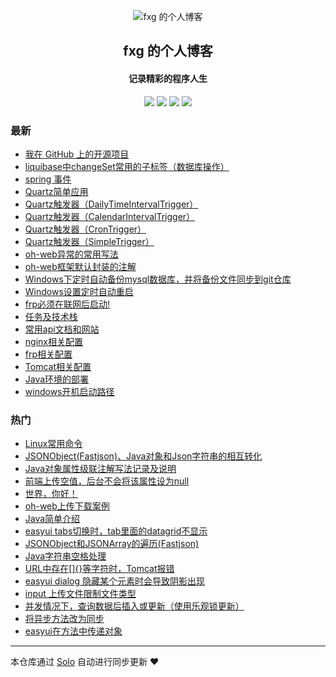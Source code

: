 <p align="center"><img alt="fxg 的个人博客" src="https://static.b3log.org/images/brand/solo-32.png"></p><h2 align="center">
fxg 的个人博客
</h2>

<h4 align="center">记录精彩的程序人生</h4>
<p align="center"><a title="fxg 的个人博客" target="_blank" href="https://github.com/xingzhegu/solo-blog"><img src="https://img.shields.io/github/last-commit/xingzhegu/solo-blog.svg?style=flat-square&color=FF9900"></a>
<a title="GitHub repo size in bytes" target="_blank" href="https://github.com/xingzhegu/solo-blog"><img src="https://img.shields.io/github/repo-size/xingzhegu/solo-blog.svg?style=flat-square"></a>
<a title="Solo Version" target="_blank" href="https://github.com/b3log/solo/releases"><img src="https://img.shields.io/badge/solo-3.6.0-f1e05a.svg?style=flat-square&color=blueviolet"></a>
<a title="Hits" target="_blank" href="https://github.com/b3log/hits"><img src="https://hits.b3log.org/xingzhegu/solo-blog.svg"></a></p>

### 最新

* [我在 GitHub 上的开源项目](http://fxg.life/my-github-repos)
* [liquibase中changeSet常用的子标签（数据库操作）](http://fxg.life/articles/2019/07/16/1563250001938.html)
* [spring 事件](http://fxg.life/articles/2019/06/28/1561705349171.html)
* [Quartz简单应用](http://fxg.life/articles/2019/06/25/1561442942305.html)
* [Quartz触发器（DailyTimeIntervalTrigger）](http://fxg.life/articles/2019/06/25/1561441707408.html)
* [Quartz触发器（CalendarIntervalTrigger）](http://fxg.life/articles/2019/06/25/1561441395825.html)
* [Quartz触发器（CronTrigger）](http://fxg.life/articles/2019/06/25/1561433487911.html)
* [Quartz触发器（SimpleTrigger）](http://fxg.life/articles/2019/06/25/1561433341991.html)
* [oh-web异常的常用写法](http://fxg.life/articles/2019/05/28/1559006890544.html)
* [oh-web框架默认封装的注解](http://fxg.life/articles/2019/05/13/1557729792232.html)
* [Windows下定时自动备份mysql数据库，并将备份文件同步到git仓库](http://fxg.life/articles/2019/05/12/1557672100279.html)
* [Windows设置定时自动重启](http://fxg.life/articles/2019/05/10/1557492734715.html)
* [frp必须在联网后启动!](http://fxg.life/articles/2019/05/10/1557489410937.html)
* [任务及技术栈](http://fxg.life/articles/2019/05/10/1557480975244.html)
* [常用api文档和网站](http://fxg.life/articles/2019/05/10/1557480012684.html)
* [nginx相关配置](http://fxg.life/articles/2019/05/10/1557478109057.html)
* [frp相关配置](http://fxg.life/articles/2019/05/10/1557475600263.html)
* [Tomcat相关配置](http://fxg.life/articles/2019/05/10/1557471363259.html)
* [Java环境的部署](http://fxg.life/articles/2019/05/09/1557394309382.html)
* [windows开机启动路径](http://fxg.life/articles/2019/05/09/1557393416345.html)

### 热门

* [Linux常用命令](http://fxg.life/articles/2019/05/07/1557220632644.html)
* [JSONObject(Fastjson)、Java对象和Json字符串的相互转化](http://fxg.life/articles/2019/05/08/1557310038795.html)
* [Java对象属性级联注解写法记录及说明](http://fxg.life/articles/2019/05/09/1557389489261.html)
* [前端上传空值，后台不会将该属性设为null](http://fxg.life/articles/2019/05/09/1557390064039.html)
* [世界，你好！](http://fxg.life/hello-solo)
* [oh-web上传下载案例](http://fxg.life/articles/2019/05/09/1557392641054.html)
* [Java简单介绍](http://fxg.life/articles/2019/05/07/1557238217700.html)
* [easyui tabs切换时，tab里面的datagrid不显示](http://fxg.life/articles/2019/05/08/1557282627948.html)
* [JSONObject和JSONArray的遍历(Fastjson)](http://fxg.life/articles/2019/05/08/1557308579799.html)
* [Java字符串空格处理](http://fxg.life/articles/2019/05/08/1557304768257.html)
* [URL中存在[]{}等字符时，Tomcat报错](http://fxg.life/articles/2019/05/08/1557282124795.html)
* [easyui dialog 隐藏某个元素时会导致阴影出现](http://fxg.life/articles/2019/05/08/1557283066897.html)
* [input 上传文件限制文件类型](http://fxg.life/articles/2019/05/08/1557279509621.html)
* [并发情况下，查询数据后插入或更新（使用乐观锁更新）](http://fxg.life/articles/2019/05/08/1557292062979.html)
* [将异步方法改为同步](http://fxg.life/articles/2019/05/08/1557284089969.html)
* [easyui在方法中传递对象](http://fxg.life/articles/2019/05/08/1557283909447.html)



---

本仓库通过 [Solo](https://github.com/b3log/solo) 自动进行同步更新 ❤️ 